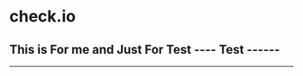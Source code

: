 # check.io
This is For me and Just For Test ----  Test ------
---------------------------------------


------------------------------------
